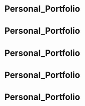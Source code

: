 # Personal_Portfolio
# Personal_Portfolio
# Personal_Portfolio
# Personal_Portfolio
# Personal_Portfolio
